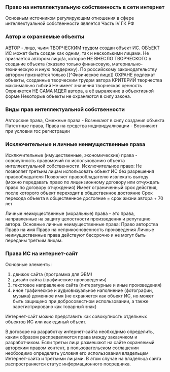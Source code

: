 ### Право на интеллектуальную собственность в сети интернет
Основным источником регулирующим отношения в сфере интеллектуальной собственности является
Часть IV ГК РФ

### Автор и охраняемые объекты
АВТОР - лицо, чьим ТВОРЧЕСКИМ трудом создан объект ИС.
ОБЪЕКТ ИС может быть создан как одним, так и несколькими лицами.
Не признается автором лицо/а, которое НЕ ВНЕСЛО ТВОРЧЕСКОГО в создание объекта (оказало только  финансовую, материально-техническую и иную поддержку).
По российскому законодательству автором признаётся только [[^Физическое лицо]]
ОХРАНЕ подлежат объекты, созданные творческим трудом автора
КРИТЕРИЙ творчества максимально гибкий
Не имеет значения творческая ценность
Охраняется НЕ САМА ИДЕЯ автора, а её выражение в объективной форме
Некоторые объекты не охраняются в силу закона.

### Виды прав интеллектуальной собственности

Авторские права, Смежные права - Возникают в силу создания объекта
Патентные права, Права на средства индивидуализации - Возникают при условии гос регистрации

### Исключительные и личные неимущественные права
Исключительные (имущественные, экономические) права - совокупность правомочий по использованию объекта интеллектуальной собственности.
Исключительное право:
	Не позволяет третьим лицам использовать объект ИС без разрешения правообладателя
	Позволяет правообладателю извлекать выгоду (можно передавать право по лицензионному договору или отчуждать право по договору отчуждения)
	Имеет ограниченный срок действия, после которого объект переходит в общественное достояние
	Срок перехода объекта в общественное достояние = срок жизни автора + 70 лет

Личные неимущественные (моральные) права - это права, направленные на защиту целостности произведения и репутацию автора.
Основные личные неимущественные права:
	Право авторства
	Право на имя
	Право на неприкосновенность произведения
Личные неимущественные права действуют бессрочно и не могут быть переданы третьим лицам.


### Права ИС на интернет-сайт
Основные элементы:
1. движок сайта (программа для ЭВМ)
2. дизайн сайта (графические произведения)
3. текстовое направление сайта (литературные и иные произведения)
4. иное графическое и аудиовизуальное наполнение (фотографии, музыка)
доменное имя (не охраняется как объект ИС, но может быть защищено при добросовестном использовании, а также зарегистрировано как товарный знак)

Интернет-сайт можно представить как совокупность отдельных объектов ИС или как единый объект.

В договоре на разработку интернет-сайта необходимо определить, каким образом распределяются права между заказчиком и разработчиком.
Если третьи лица размешают на сайте охраняемый авторским правом контент, в пользовательском соглашении необходимо определить условия его использования владельцем Интернет-сайта и третьими лицами. В этом случае на владельца сайта распространяется статус информационного посредника.

